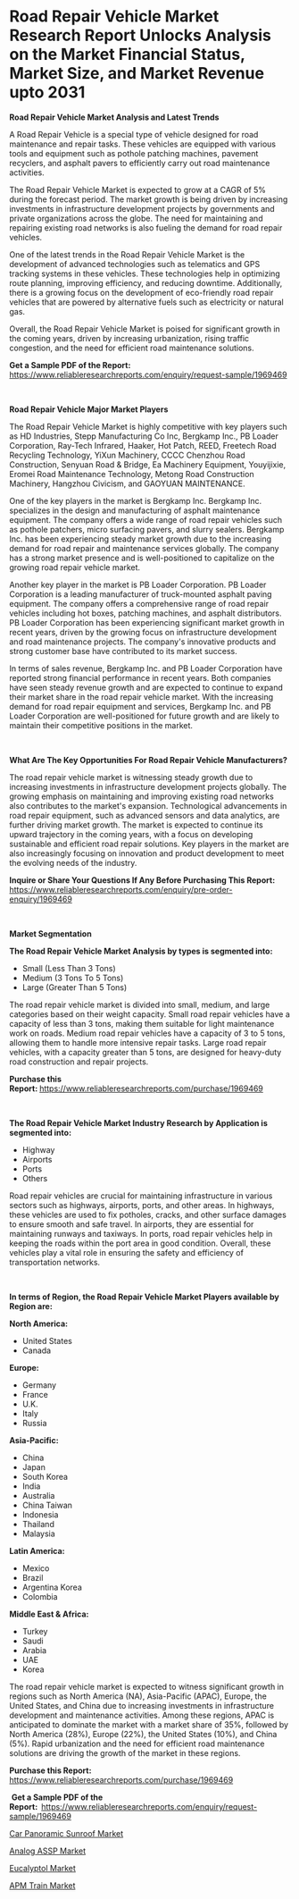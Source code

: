 <p><h1>Road Repair Vehicle Market Research Report Unlocks Analysis on the Market Financial Status, Market Size, and Market Revenue upto 2031</h1></p><p><strong>Road Repair Vehicle Market Analysis and Latest Trends</strong></p>
<p><p>A Road Repair Vehicle is a special type of vehicle designed for road maintenance and repair tasks. These vehicles are equipped with various tools and equipment such as pothole patching machines, pavement recyclers, and asphalt pavers to efficiently carry out road maintenance activities.</p><p>The Road Repair Vehicle Market is expected to grow at a CAGR of 5% during the forecast period. The market growth is being driven by increasing investments in infrastructure development projects by governments and private organizations across the globe. The need for maintaining and repairing existing road networks is also fueling the demand for road repair vehicles.</p><p>One of the latest trends in the Road Repair Vehicle Market is the development of advanced technologies such as telematics and GPS tracking systems in these vehicles. These technologies help in optimizing route planning, improving efficiency, and reducing downtime. Additionally, there is a growing focus on the development of eco-friendly road repair vehicles that are powered by alternative fuels such as electricity or natural gas.</p><p>Overall, the Road Repair Vehicle Market is poised for significant growth in the coming years, driven by increasing urbanization, rising traffic congestion, and the need for efficient road maintenance solutions.</p></p>
<p><strong>Get a Sample PDF of the Report:&nbsp;</strong> <a href="https://www.reliableresearchreports.com/enquiry/request-sample/1969469">https://www.reliableresearchreports.com/enquiry/request-sample/1969469</a></p>
<p>&nbsp;</p>
<p><strong>Road Repair Vehicle Major Market Players</strong></p>
<p><p>The Road Repair Vehicle Market is highly competitive with key players such as HD Industries, Stepp Manufacturing Co Inc, Bergkamp Inc., PB Loader Corporation, Ray-Tech Infrared, Haaker, Hot Patch, REED, Freetech Road Recycling Technology, YiXun Machinery, CCCC Chenzhou Road Construction, Senyuan Road & Bridge, Ea Machinery Equipment, Youyijixie, Eromei Road Maintenance Technology, Metong Road Construction Machinery, Hangzhou Civicism, and GAOYUAN MAINTENANCE.</p><p>One of the key players in the market is Bergkamp Inc. Bergkamp Inc. specializes in the design and manufacturing of asphalt maintenance equipment. The company offers a wide range of road repair vehicles such as pothole patchers, micro surfacing pavers, and slurry sealers. Bergkamp Inc. has been experiencing steady market growth due to the increasing demand for road repair and maintenance services globally. The company has a strong market presence and is well-positioned to capitalize on the growing road repair vehicle market.</p><p>Another key player in the market is PB Loader Corporation. PB Loader Corporation is a leading manufacturer of truck-mounted asphalt paving equipment. The company offers a comprehensive range of road repair vehicles including hot boxes, patching machines, and asphalt distributors. PB Loader Corporation has been experiencing significant market growth in recent years, driven by the growing focus on infrastructure development and road maintenance projects. The company's innovative products and strong customer base have contributed to its market success.</p><p>In terms of sales revenue, Bergkamp Inc. and PB Loader Corporation have reported strong financial performance in recent years. Both companies have seen steady revenue growth and are expected to continue to expand their market share in the road repair vehicle market. With the increasing demand for road repair equipment and services, Bergkamp Inc. and PB Loader Corporation are well-positioned for future growth and are likely to maintain their competitive positions in the market.</p></p>
<p>&nbsp;</p>
<p><strong>What Are The Key Opportunities For Road Repair Vehicle Manufacturers?</strong></p>
<p><p>The road repair vehicle market is witnessing steady growth due to increasing investments in infrastructure development projects globally. The growing emphasis on maintaining and improving existing road networks also contributes to the market's expansion. Technological advancements in road repair equipment, such as advanced sensors and data analytics, are further driving market growth. The market is expected to continue its upward trajectory in the coming years, with a focus on developing sustainable and efficient road repair solutions. Key players in the market are also increasingly focusing on innovation and product development to meet the evolving needs of the industry.</p></p>
<p><strong>Inquire or Share Your Questions If Any Before Purchasing This Report:</strong> <a href="https://www.reliableresearchreports.com/enquiry/pre-order-enquiry/1969469">https://www.reliableresearchreports.com/enquiry/pre-order-enquiry/1969469</a></p>
<p>&nbsp;</p>
<p><strong>Market Segmentation</strong></p>
<p><strong>The Road Repair Vehicle Market Analysis by types is segmented into:</strong></p>
<p><ul><li>Small (Less Than 3 Tons)</li><li>Medium (3 Tons To 5 Tons)</li><li>Large (Greater Than 5 Tons)</li></ul></p>
<p><p>The road repair vehicle market is divided into small, medium, and large categories based on their weight capacity. Small road repair vehicles have a capacity of less than 3 tons, making them suitable for light maintenance work on roads. Medium road repair vehicles have a capacity of 3 to 5 tons, allowing them to handle more intensive repair tasks. Large road repair vehicles, with a capacity greater than 5 tons, are designed for heavy-duty road construction and repair projects.</p></p>
<p><strong>Purchase this Report:&nbsp;</strong><a href="https://www.reliableresearchreports.com/purchase/1969469">https://www.reliableresearchreports.com/purchase/1969469</a></p>
<p>&nbsp;</p>
<p><strong>The Road Repair Vehicle Market Industry Research by Application is segmented into:</strong></p>
<p><ul><li>Highway</li><li>Airports</li><li>Ports</li><li>Others</li></ul></p>
<p><p>Road repair vehicles are crucial for maintaining infrastructure in various sectors such as highways, airports, ports, and other areas. In highways, these vehicles are used to fix potholes, cracks, and other surface damages to ensure smooth and safe travel. In airports, they are essential for maintaining runways and taxiways. In ports, road repair vehicles help in keeping the roads within the port area in good condition. Overall, these vehicles play a vital role in ensuring the safety and efficiency of transportation networks.</p></p>
<p>&nbsp;</p>
<p><strong>In terms of Region, the Road Repair Vehicle Market Players available by Region are:</strong></p>
<p>
    <p> <strong> North America: </strong>
        <ul>
            <li>United States</li>
            <li>Canada</li>
        </ul>
        </p> 
    <p> <strong> Europe: </strong>
        <ul>
            <li>Germany</li>
            <li>France</li>
            <li>U.K.</li>
            <li>Italy</li>
            <li>Russia</li>
        </ul>
        </p> 
    <p> <strong> Asia-Pacific: </strong>
        <ul>
            <li>China</li>
            <li>Japan</li>
            <li>South Korea</li>
            <li>India</li>
            <li>Australia</li>
            <li>China Taiwan</li>
            <li>Indonesia</li>
            <li>Thailand</li>
            <li>Malaysia</li>
        </ul>
        </p> 
    <p> <strong> Latin America: </strong>
        <ul>
            <li>Mexico</li>
            <li>Brazil</li>
            <li>Argentina Korea</li>
            <li>Colombia</li>
        </ul>
        </p> 
    <p> <strong> Middle East & Africa: </strong>
        <ul>
            <li>Turkey</li>
            <li>Saudi</li>
            <li>Arabia</li>
            <li>UAE</li>
            <li>Korea</li>
        </ul>
    </p>
    </p>
<p><p>The road repair vehicle market is expected to witness significant growth in regions such as North America (NA), Asia-Pacific (APAC), Europe, the United States, and China due to increasing investments in infrastructure development and maintenance activities. Among these regions, APAC is anticipated to dominate the market with a market share of 35%, followed by North America (28%), Europe (22%), the United States (10%), and China (5%). Rapid urbanization and the need for efficient road maintenance solutions are driving the growth of the market in these regions.</p></p>
<p><strong>Purchase this Report: </strong><a href="https://www.reliableresearchreports.com/purchase/1969469">https://www.reliableresearchreports.com/purchase/1969469</a></p>
<p>&nbsp;<strong>Get a Sample PDF of the Report:&nbsp;&nbsp;</strong><a href="https://www.reliableresearchreports.com/enquiry/request-sample/1969469">https://www.reliableresearchreports.com/enquiry/request-sample/1969469</a></p>
<p><strong></strong></p>
<p><p><a href="https://github.com/jaidynmorantestelletmjzya/Market-Research-Report-List-1/blob/main/car-panoramic-sunroof-market.md">Car Panoramic Sunroof Market</a></p><p><a href="https://view.publitas.com/reportprime-1/analog-assp-market-growth-market-trends-covid-19-impact-and-forecasts-for-period-from-2023-2030/">Analog ASSP Market</a></p><p><a href="https://faithful-glue-af3.notion.site/Eucalyptol-Market-Size-and-Examines-its-Market-Scope-with-a-Primary-Focus-on-Growth-Opportunities--e34aa3690a8b481da5272aa303ddde50">Eucalyptol Market</a></p><p><a href="https://github.com/juniordelafrance/Market-Research-Report-List-2/blob/main/apm-train-market.md">APM Train Market</a></p></p>